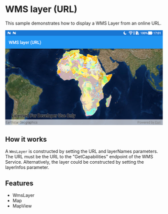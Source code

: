 # WMS layer (URL)

This sample demonstrates how to display a WMS Layer from an online URL.

![Feature layer GeoPackage App](wms-layer-url.png)

## How it works
A `WmsLayer` is constructed by setting the URL and layerNames parameters. The URL must be the URL to the "GetCapabilities" endpoint of the WMS Service. Alternatively, the layer could be constructed by setting the layerInfos parameter.

## Features
* WmsLayer
* Map
* MapView